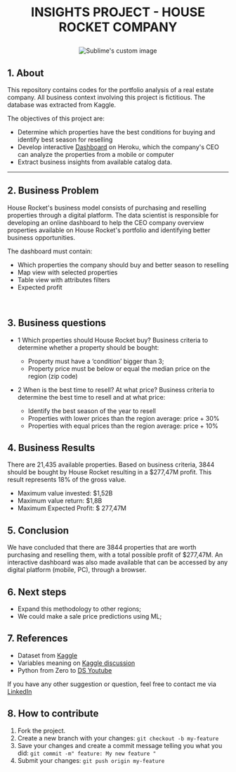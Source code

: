 # <p align="center"> <b> INSIGHTS PROJECT - HOUSE ROCKET COMPANY </p> </b>

<p align="center">
  <img src=(houserocket.png) alt="Sublime's custom image"/>
</p>


## 1. About
This repository contains codes for the portfolio analysis of a real estate company. All business context involving this project is fictitious. The database was extracted from Kaggle.

The objectives of this project are:
- Determine which properties have the best conditions for buying and identify best season for reselling  
- Develop interactive [Dashboard](https://p01-house-rocket-insights.herokuapp.com/) on Heroku, which the company's CEO can analyze the properties from a mobile or computer
- Extract business insights from available catalog data.

---

## 2. Business Problem
House Rocket's business model consists of purchasing and reselling properties through a digital platform. The data scientist is responsible for developing an online dashboard to help the CEO company overview properties available on House Rocket's portfolio and identifying better business opportunities.

The dashboard must contain:
  * Which properties the company should buy and better season to reselling
  * Map view with selected properties
  * Table view with attributes filters
  * Expected profit 

<br>

## 3. Business questions

  * 1 Which properties should House Rocket buy?
  Business criteria to determine whether a property should be bought:
      - Property must have a ‘condition’ bigger than 3;
      - Property price must be below or equal the median price on the region (zip code)
 
  * 2 When is the best time to resell? At what price? 
  Business criteria to determine the best time to resell and at what price:
      - Identify the best season of the year to resell
      - Properties with lower prices than the region average: price + 30%
      - Properties with equal prices than the region average: price + 10%


## 4. Business Results

There are 21,435 available properties. Based on business criteria, 3844 should be bought by House Rocket resulting in a $277,47M profit. This result represents 18% of the gross value.
  * Maximum value invested: $1,52B
  * Maximum value return: $1,8B
  * Maximum Expected Profit: $ 277,47M  


## 5. Conclusion

We have concluded that there are 3844 properties that are worth purchasing and reselling them, with a total possible profit of $277,47M. An interactive dashboard was also made available that can be accessed by any digital platform (mobile, PC), through a browser.


## 6. Next steps
 
- Expand this methodology to other regions;
- We could make a sale price predictions using ML;


## 7. References

- Dataset from [Kaggle](https://www.kaggle.com/harlfoxem/housesalesprediction)
- Variables meaning on [Kaggle discussion](https://www.kaggle.com/harlfoxem/housesalesprediction/discussion/207885)
- Python from Zero to [DS Youtube](https://www.youtube.com/watch?v=1xXK_z9M6yk&list=PLZlkyCIi8bMprZgBsFopRQMG_Kj1IA1WG&ab_channel=SejaUmDataScientist)

If you have any other suggestion or question, feel free to contact me via [LinkedIn](https://linkedin.com/in/daniel-salvatori)

## 8. How to contribute
1. Fork the project.
2. Create a new branch with your changes: `git checkout -b my-feature`
3. Save your changes and create a commit message telling you what you did: `git commit -m" feature: My new feature "`
4. Submit your changes: `git push origin my-feature`
